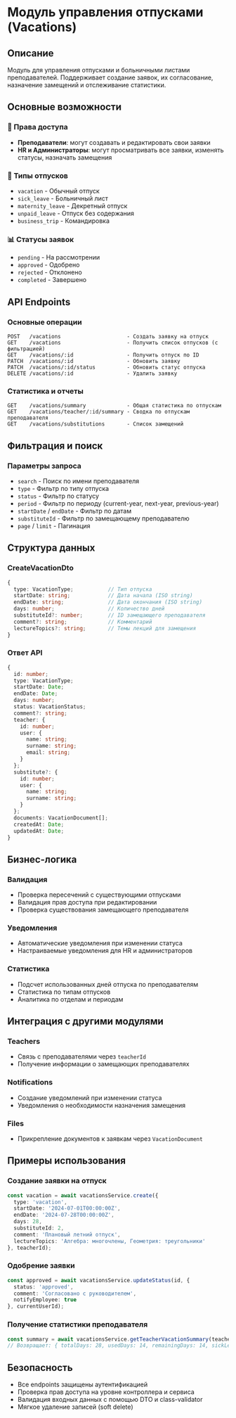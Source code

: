 # Модуль управления отпусками (Vacations)

## Описание
Модуль для управления отпусками и больничными листами преподавателей. Поддерживает создание заявок, их согласование, назначение замещений и отслеживание статистики.

## Основные возможности

### 🔐 Права доступа
- **Преподаватели**: могут создавать и редактировать свои заявки
- **HR и Администраторы**: могут просматривать все заявки, изменять статусы, назначать замещения

### 📝 Типы отпусков
- `vacation` - Обычный отпуск
- `sick_leave` - Больничный лист
- `maternity_leave` - Декретный отпуск
- `unpaid_leave` - Отпуск без содержания
- `business_trip` - Командировка

### 📊 Статусы заявок
- `pending` - На рассмотрении
- `approved` - Одобрено
- `rejected` - Отклонено
- `completed` - Завершено

## API Endpoints

### Основные операции
```
POST   /vacations                     - Создать заявку на отпуск
GET    /vacations                     - Получить список отпусков (с фильтрацией)
GET    /vacations/:id                 - Получить отпуск по ID
PATCH  /vacations/:id                 - Обновить заявку
PATCH  /vacations/:id/status          - Обновить статус отпуска
DELETE /vacations/:id                 - Удалить заявку
```

### Статистика и отчеты
```
GET    /vacations/summary             - Общая статистика по отпускам
GET    /vacations/teacher/:id/summary - Сводка по отпускам преподавателя
GET    /vacations/substitutions       - Список замещений
```

## Фильтрация и поиск

### Параметры запроса
- `search` - Поиск по имени преподавателя
- `type` - Фильтр по типу отпуска
- `status` - Фильтр по статусу
- `period` - Фильтр по периоду (current-year, next-year, previous-year)
- `startDate` / `endDate` - Фильтр по датам
- `substituteId` - Фильтр по замещающему преподавателю
- `page` / `limit` - Пагинация

## Структура данных

### CreateVacationDto
```typescript
{
  type: VacationType;           // Тип отпуска
  startDate: string;            // Дата начала (ISO string)
  endDate: string;              // Дата окончания (ISO string)
  days: number;                 // Количество дней
  substituteId?: number;        // ID замещающего преподавателя
  comment?: string;             // Комментарий
  lectureTopics?: string;       // Темы лекций для замещения
}
```

### Ответ API
```typescript
{
  id: number;
  type: VacationType;
  startDate: Date;
  endDate: Date;
  days: number;
  status: VacationStatus;
  comment?: string;
  teacher: {
    id: number;
    user: {
      name: string;
      surname: string;
      email: string;
    }
  };
  substitute?: {
    id: number;
    user: {
      name: string;
      surname: string;
    }
  };
  documents: VacationDocument[];
  createdAt: Date;
  updatedAt: Date;
}
```

## Бизнес-логика

### Валидация
- Проверка пересечений с существующими отпусками
- Валидация прав доступа при редактировании
- Проверка существования замещающего преподавателя

### Уведомления
- Автоматические уведомления при изменении статуса
- Настраиваемые уведомления для HR и администраторов

### Статистика
- Подсчет использованных дней отпуска по преподавателям
- Статистика по типам отпусков
- Аналитика по отделам и периодам

## Интеграция с другими модулями

### Teachers
- Связь с преподавателями через `teacherId`
- Получение информации о замещающих преподавателях

### Notifications
- Создание уведомлений при изменении статуса
- Уведомления о необходимости назначения замещения

### Files
- Прикрепление документов к заявкам через `VacationDocument`

## Примеры использования

### Создание заявки на отпуск
```typescript
const vacation = await vacationsService.create({
  type: 'vacation',
  startDate: '2024-07-01T00:00:00Z',
  endDate: '2024-07-28T00:00:00Z',
  days: 28,
  substituteId: 2,
  comment: 'Плановый летний отпуск',
  lectureTopics: 'Алгебра: многочлены, Геометрия: треугольники'
}, teacherId);
```

### Одобрение заявки
```typescript
const approved = await vacationsService.updateStatus(id, {
  status: 'approved',
  comment: 'Согласовано с руководителем',
  notifyEmployee: true
}, currentUserId);
```

### Получение статистики преподавателя
```typescript
const summary = await vacationsService.getTeacherVacationSummary(teacherId);
// Возвращает: { totalDays: 28, usedDays: 14, remainingDays: 14, sickLeaveDays: 3 }
```

## Безопасность
- Все endpoints защищены аутентификацией
- Проверка прав доступа на уровне контроллера и сервиса
- Валидация входных данных с помощью DTO и class-validator
- Мягкое удаление записей (soft delete)
